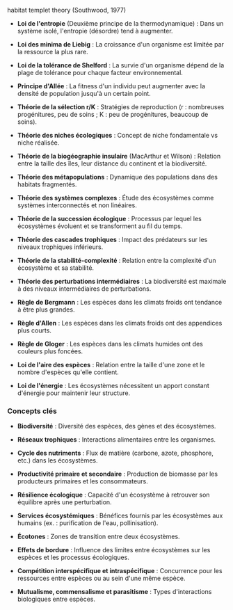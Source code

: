 habitat templet theory (Southwood, 1977)
- **Loi de l'entropie** (Deuxième principe de la thermodynamique) : Dans un système isolé, l'entropie (désordre) tend à augmenter.
    
- **Loi des minima de Liebig** : La croissance d'un organisme est limitée par la ressource la plus rare.
    
- **Loi de la tolérance de Shelford** : La survie d'un organisme dépend de la plage de tolérance pour chaque facteur environnemental.
    
- **Principe d'Allée** : La fitness d'un individu peut augmenter avec la densité de population jusqu'à un certain point.
	
- **Théorie de la sélection r/K** : Stratégies de reproduction (r : nombreuses progénitures, peu de soins ; K : peu de progénitures, beaucoup de soins).
    
- **Théorie des niches écologiques** : Concept de niche fondamentale vs niche réalisée.
    
- **Théorie de la biogéographie insulaire** (MacArthur et Wilson) : Relation entre la taille des îles, leur distance du continent et la biodiversité.
    
- **Théorie des métapopulations** : Dynamique des populations dans des habitats fragmentés.
    
- **Théorie des systèmes complexes** : Étude des écosystèmes comme systèmes interconnectés et non linéaires.
    
- **Théorie de la succession écologique** : Processus par lequel les écosystèmes évoluent et se transforment au fil du temps.
    
- **Théorie des cascades trophiques** : Impact des prédateurs sur les niveaux trophiques inférieurs.
    
- **Théorie de la stabilité-complexité** : Relation entre la complexité d'un écosystème et sa stabilité.
    
- **Théorie des perturbations intermédiaires** : La biodiversité est maximale à des niveaux intermédiaires de perturbations.









- **Règle de Bergmann** : Les espèces dans les climats froids ont tendance à être plus grandes.
    
- **Règle d'Allen** : Les espèces dans les climats froids ont des appendices plus courts.
    
- **Règle de Gloger** : Les espèces dans les climats humides ont des couleurs plus foncées.
    
- **Loi de l'aire des espèces** : Relation entre la taille d'une zone et le nombre d'espèces qu'elle contient.
    
- **Loi de l'énergie** : Les écosystèmes nécessitent un apport constant d'énergie pour maintenir leur structure.







### **Concepts clés**

- **Biodiversité** : Diversité des espèces, des gènes et des écosystèmes.
    
- **Réseaux trophiques** : Interactions alimentaires entre les organismes.
    
- **Cycle des nutriments** : Flux de matière (carbone, azote, phosphore, etc.) dans les écosystèmes.
    
- **Productivité primaire et secondaire** : Production de biomasse par les producteurs primaires et les consommateurs.
    
- **Résilience écologique** : Capacité d'un écosystème à retrouver son équilibre après une perturbation.
    
- **Services écosystémiques** : Bénéfices fournis par les écosystèmes aux humains (ex. : purification de l'eau, pollinisation).
    
- **Écotones** : Zones de transition entre deux écosystèmes.
    
- **Effets de bordure** : Influence des limites entre écosystèmes sur les espèces et les processus écologiques.
    
- **Compétition interspécifique et intraspécifique** : Concurrence pour les ressources entre espèces ou au sein d'une même espèce.
    
- **Mutualisme, commensalisme et parasitisme** : Types d'interactions biologiques entre espèces.








